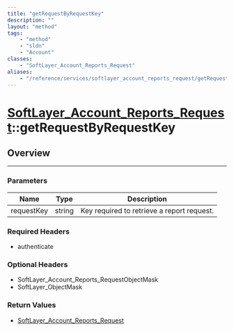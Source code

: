 ```yaml
---
title: "getRequestByRequestKey"
description: ""
layout: "method"
tags:
    - "method"
    - "sldn"
    - "Account"
classes:
    - "SoftLayer_Account_Reports_Request"
aliases:
    - "/reference/services/softlayer_account_reports_request/getRequestByRequestKey"
---
```

# [SoftLayer_Account_Reports_Request](/reference/services/SoftLayer_Account_Reports_Request)::getRequestByRequestKey





## Overview 


-----

### Parameters 
|Name | Type | Description |
| --- | --- | --- |
|requestKey| string| Key required to retrieve a report request.|


### Required Headers
* authenticate


### Optional Headers
* SoftLayer_Account_Reports_RequestObjectMask
* SoftLayer_ObjectMask

### Return Values
* <a href='/reference/datatypes/SoftLayer_Account_Reports_Request'>SoftLayer_Account_Reports_Request </a>




